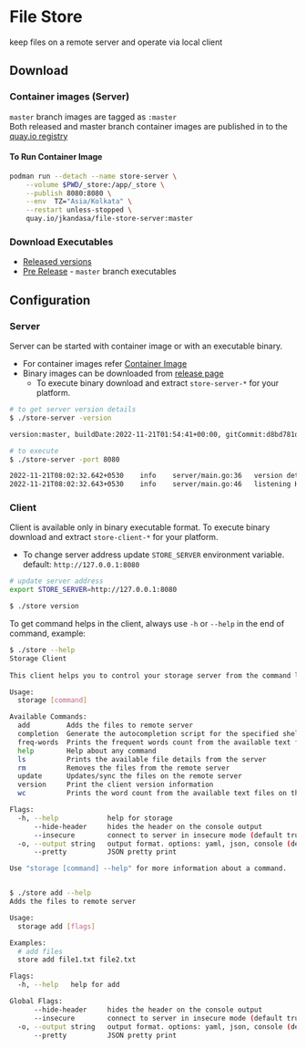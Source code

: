 # File Store
keep files on a remote server and operate via local client

## Download
### Container images (Server)
`master` branch images are tagged as `:master`<br>
Both released and master branch container images are published in to the [quay.io registry](https://quay.io/repository/jkandasa/file-store-server)
#### To Run Container Image
```bash
podman run --detach --name store-server \
    --volume $PWD/_store:/app/_store \
    --publish 8080:8080 \
    --env  TZ="Asia/Kolkata" \
    --restart unless-stopped \
    quay.io/jkandasa/file-store-server:master
```

### Download Executables
* [Released versions](https://github.com/jkandasa/file-store/releases)
* [Pre Release](https://github.com/jkandasa/file-store/releases/tag/master) - `master` branch executables


## Configuration
### Server
Server can be started with container image or with an executable binary. 
* For container images refer [Container Image](#to-run-container-image)
* Binary images can be downloaded from [release page](https://github.com/jkandasa/file-store/releases)
  * To execute binary download and extract `store-server-*` for your platform.

```bash
# to get server version details
$ ./store-server -version

version:master, buildDate:2022-11-21T01:54:41+00:00, gitCommit:d8bd781d2096cd8f8565de812ced6d5109df177c, goLang:go1.19, platform:linux/amd64}

# to execute
$ ./store-server -port 8080

2022-11-21T08:02:32.642+0530	info	server/main.go:36	version details	{"version": "{version:master, buildDate:2022-11-21T01:54:41+00:00, gitCommit:d8bd781d2096cd8f8565de812ced6d5109df177c, goLang:go1.19, platform:linux/amd64}"}
2022-11-21T08:02:32.643+0530	info	server/main.go:46	listening HTTP service on	{"address": "0.0.0.0:8080"}

```
### Client
Client is available only in binary executable format.
To execute binary download and extract `store-client-*` for your platform.
* To change server address update `STORE_SERVER` environment variable. default: `http://127.0.0.1:8080`

```bash
# update server address
export STORE_SERVER=http://127.0.0.1:8080

$ ./store version
```

To get command helps in the client, always use `-h` or `--help` in the end of command, example:
```bash
$ ./store --help
Storage Client
  
This client helps you to control your storage server from the command line.

Usage:
  storage [command]

Available Commands:
  add         Adds the files to remote server
  completion  Generate the autocompletion script for the specified shell
  freq-words  Prints the frequent words count from the available text files
  help        Help about any command
  ls          Prints the available file details from the server
  rm          Removes the files from the remote server
  update      Updates/sync the files on the remote server
  version     Print the client version information
  wc          Prints the word count from the available text files on the remote server

Flags:
  -h, --help            help for storage
      --hide-header     hides the header on the console output
      --insecure        connect to server in insecure mode (default true)
  -o, --output string   output format. options: yaml, json, console (default "console")
      --pretty          JSON pretty print

Use "storage [command] --help" for more information about a command.


$ ./store add --help
Adds the files to remote server

Usage:
  storage add [flags]

Examples:
  # add files
  store add file1.txt file2.txt

Flags:
  -h, --help   help for add

Global Flags:
      --hide-header     hides the header on the console output
      --insecure        connect to server in insecure mode (default true)
  -o, --output string   output format. options: yaml, json, console (default "console")
      --pretty          JSON pretty print

```